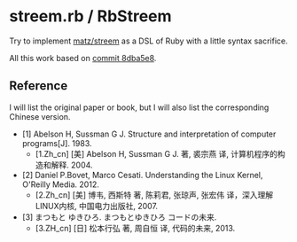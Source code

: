 # streem.rb / RbStreem

Try to implement [matz/streem](https://github.com/matz/streem) as a DSL of Ruby with a little syntax sacrifice.

All this work based on [commit 8dba5e8](https://github.com/matz/streem/commit/8dba5e83e4a4e319e1ae4754a1aef455e12b411c).


## Reference

I will list the original paper or book, but I will also list the corresponding Chinese version.

+ [1] Abelson H, Sussman G J. Structure and interpretation of computer programs[J]. 1983.
  + [1.Zh_cn] [美] Abelson H, Sussman G J. 著, 裘宗燕 译, 计算机程序的构造和解释. 2004.
+ [2] Daniel P.Bovet, Marco Cesati. Understanding the Linux Kernel, O'Reilly Media. 2012.
  + [2.Zh_cn] [美] 博韦, 西斯特 著, 陈莉君, 张琼声, 张宏伟 译，深入理解LINUX内核, 中国电力出版社, 2007.
+ [3] まつもと ゆきひろ. まつもとゆきひろ コードの未来. 
  + [3.ZH_cn] [日] 松本行弘 著, 周自恒 译, 代码的未来, 2013.